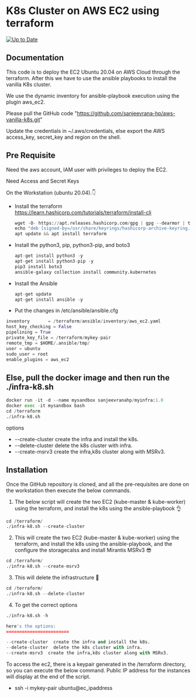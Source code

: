 
# K8s Cluster on AWS EC2 using terraform
[![Up to Date](https://github.com/ikatyang/emoji-cheat-sheet/workflows/Up%20to%20Date/badge.svg)](https://github.com/ikatyang/emoji-cheat-sheet/actions?query=workflow%3A%22Up+to+Date%22)



## Documentation

This code is to deploy the EC2 Ubuntu 20.04 on AWS Cloud through the terraform. After this we have to use the ansible playbooks to install the vanilla K8s cluster. 

We use the dynamic inventory for ansible-playbook execution using the plugin aws_ec2.

Please pull the GitHub code "https://github.com/sanjeevrana-hp/aws-vanilla-k8s.git"

Update the credentials in ~/.aws/credentials, else export the AWS access_key, secret_key and region on the shell.


##  Pre Requisite

Need the aws account, IAM user with privileges to deploy the EC2.

Need Access and Secret Keys

On the Workstation (ubuntu 20.04).:point_down:

- Install the terraform
   https://learn.hashicorp.com/tutorials/terraform/install-cli
  ```python
  wget -O- https://apt.releases.hashicorp.com/gpg | gpg --dearmor | tee /usr/share/keyrings/hashicorp-archive-keyring.gpg
  echo "deb [signed-by=/usr/share/keyrings/hashicorp-archive-keyring.gpg] https://apt.releases.hashicorp.com $(lsb_release -cs) main" | tee /etc/apt/sources.list.d/hashicorp.list
  apt update && apt install terraform
  ```

- Install the python3, pip, python3-pip, and boto3
  ```python
  apt-get install python3 -y
  apt-get install python3-pip -y
  pip3 install boto3
  ansible-galaxy collection install community.kubernetes
  ```

- Install the Ansible
  ```python
  apt-get update
  apt-get install ansible -y
  ```
- Put the changes in /etc/ansible/ansible.cfg
```python
inventory       = /terraform/ansible/inventory/aws_ec2.yaml
host_key_checking = False
pipelining = True
private_key_file = /terraform/mykey-pair
remote_tmp = $HOME/.ansible/tmp/
user = ubuntu
sudo_user = root
enable_plugins = aws_ec2
```

## Else, pull the docker image and then run the ./infra-k8.sh 
```python
docker run -it -d --name mysandbox sanjeevranahp/myinfra:1.0
docker exec -it mysandbox bash
cd /terraform
./infra-k8.sh 
```
options

- --create-cluster  create the infra and install the k8s.
- --delete-cluster  delete the k8s cluster with infra.
- --create-msrv3  create the infra,k8s cluster along with MSRv3.

## Installation

Once the GitHub repository is cloned, and all the pre-requisites are done on the workstation then execute the below commands.


1. The below script will create the two EC2 (kube-master & kube-worker) using the terraform, and install the k8s using the ansible-playbook :ok_hand:
```python
cd /terraform/
./infra-k8.sh --create-cluster
```

2. This will create the two EC2 (kube-master & kube-worker) using the terraform, and install the k8s using the ansible-playbook, and the configure the storagecalss and install Mirantis MSRv3 :sunglasses:

```python
cd /terraform/
./infra-k8.sh --create-msrv3
```

3. This will delete the infrastructure :cowboy_hat_face:

```python
cd /terraform/
./infra-k8.sh --delete-cluster
```

4. To get the correct options
```python
./infra-k8.sh -h

here's the options:
========================

--create-cluster  create the infra and install the k8s.
--delete-cluster  delete the k8s cluster with infra.
--create-msrv3  create the infra,k8s cluster along with MSRv3.
```

To access the ec2, there is a keypair generated in the /terraform directory, so you can execute the below command. Public IP address for the instances will display at the end of the script.

- ssh -i mykey-pair ubuntu@ec_ipaddress
